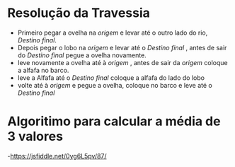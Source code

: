 # Resolução da Travessia
- Primeiro pegar a ovelha na *origem* e levar até o outro lado do rio, *Destino final*.
- Depois pegar o lobo na *origem* e levar até o *Destino final* , antes de sair do *Destino final* pegue a ovelha novamente.
- leve novamente a ovelha até à *origem* , antes de sair da *origem* coloque a alfafa no barco.
- leve a Alfafa até  o  *Destino final* coloque a alfafa do lado do lobo
- volte  até à *origem* e pegue a ovelha, coloque no barco e leve até o  *Destino final*

# Algoritimo para calcular a média de 3 valores

-https://jsfiddle.net/0yg6L5pv/87/
